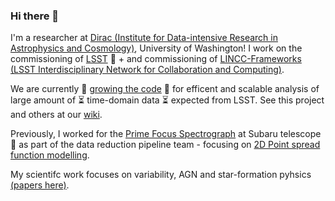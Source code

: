 ### Hi there 👋

I'm a researcher at [Dirac (Institute for Data-intensive Research in Astrophysics and Cosmology)](https://dirac.astro.washington.edu), University of Washington! I work on the commissioning of [LSST](https://www.lsst.org) 🔭  + and commissioning of [LINCC-Frameworks (LSST Interdisciplinary Network for Collaboration and Computing)](https://www.lsstcorporation.org/lincc/frameworks). 

We are currently 🌱 [growing the code](https://github.com/lincc-frameworks/lsstseries) 🌱  for efficent and scalable analysis of large amount of :hourglass_flowing_sand: time-domain data :hourglass_flowing_sand: expected from LSST. See this project and others at our [wiki](https://github.com/lincc-frameworks/docs/wiki).

Previously, I worked for the [Prime Focus Spectrograph](https://pfs.ipmu.jp) at Subaru telescope 🔭 as part of the data reduction pipeline team - focusing on [2D Point spread function modelling](https://github.com/Subaru-PFS/dev_2ddrp/tree/master/2d_PSF_code).

My scientifc work focuses on variability, AGN and star-formation pyhsics [(papers here)](https://scholar.google.com/citations?user=KrPhRDoAAAAJ).

<!--
**nevencaplar/nevencaplar** is a ✨ _special_ ✨ repository because its `README.md` (this file) appears on your GitHub profile.

Here are some ideas to get you started:

- 🔭 I’m currently working on ...
- 🌱 I’m currently learning ...
- 👯 I’m looking to collaborate on ...
- 🤔 I’m looking for help with ...
- 💬 Ask me about ...
- 📫 How to reach me: ...
- 😄 Pronouns: ...
- ⚡ Fun fact: ...
-->
